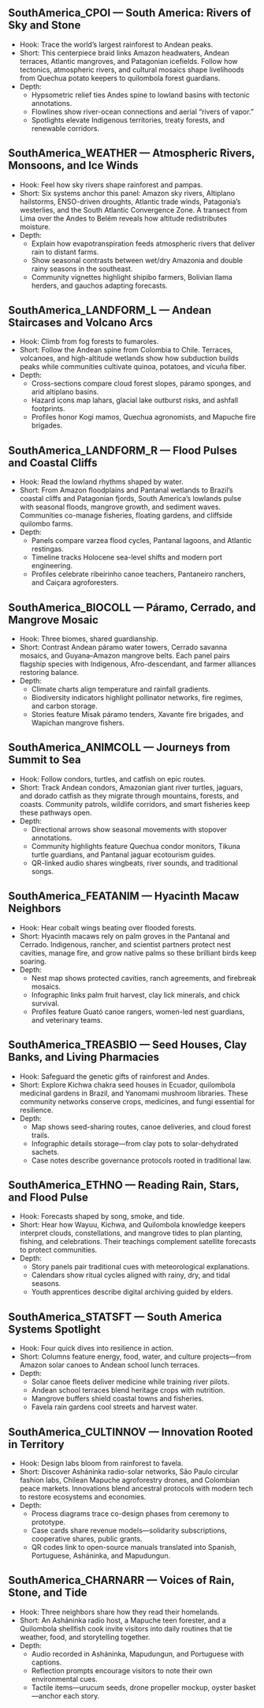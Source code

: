 ## SouthAmerica_CPOI — South America: Rivers of Sky and Stone
- Hook: Trace the world’s largest rainforest to Andean peaks.
- Short: This centerpiece braid links Amazon headwaters, Andean terraces, Atlantic mangroves, and Patagonian icefields. Follow how tectonics, atmospheric rivers, and cultural mosaics shape livelihoods from Quechua potato keepers to quilombola forest guardians.
- Depth:
  - Hypsometric relief ties Andes spine to lowland basins with tectonic annotations.
  - Flowlines show river-ocean connections and aerial “rivers of vapor.”
  - Spotlights elevate Indigenous territories, treaty forests, and renewable corridors.

## SouthAmerica_WEATHER — Atmospheric Rivers, Monsoons, and Ice Winds
- Hook: Feel how sky rivers shape rainforest and pampas.
- Short: Six systems anchor this panel: Amazon sky rivers, Altiplano hailstorms, ENSO-driven droughts, Atlantic trade winds, Patagonia’s westerlies, and the South Atlantic Convergence Zone. A transect from Lima over the Andes to Belém reveals how altitude redistributes moisture.
- Depth:
  - Explain how evapotranspiration feeds atmospheric rivers that deliver rain to distant farms.
  - Show seasonal contrasts between wet/dry Amazonia and double rainy seasons in the southeast.
  - Community vignettes highlight shipibo farmers, Bolivian llama herders, and gauchos adapting forecasts.

## SouthAmerica_LANDFORM_L — Andean Staircases and Volcano Arcs
- Hook: Climb from fog forests to fumaroles.
- Short: Follow the Andean spine from Colombia to Chile. Terraces, volcanoes, and high-altitude wetlands show how subduction builds peaks while communities cultivate quinoa, potatoes, and vicuña fiber.
- Depth:
  - Cross-sections compare cloud forest slopes, páramo sponges, and arid altiplano basins.
  - Hazard icons map lahars, glacial lake outburst risks, and ashfall footprints.
  - Profiles honor Kogi mamos, Quechua agronomists, and Mapuche fire brigades.

## SouthAmerica_LANDFORM_R — Flood Pulses and Coastal Cliffs
- Hook: Read the lowland rhythms shaped by water.
- Short: From Amazon floodplains and Pantanal wetlands to Brazil’s coastal cliffs and Patagonian fjords, South America’s lowlands pulse with seasonal floods, mangrove growth, and sediment waves. Communities co-manage fisheries, floating gardens, and cliffside quilombo farms.
- Depth:
  - Panels compare varzea flood cycles, Pantanal lagoons, and Atlantic restingas.
  - Timeline tracks Holocene sea-level shifts and modern port engineering.
  - Profiles celebrate ribeirinho canoe teachers, Pantaneiro ranchers, and Caiçara agroforesters.

## SouthAmerica_BIOCOLL — Páramo, Cerrado, and Mangrove Mosaic
- Hook: Three biomes, shared guardianship.
- Short: Contrast Andean páramo water towers, Cerrado savanna mosaics, and Guyana–Amazon mangrove belts. Each panel pairs flagship species with Indigenous, Afro-descendant, and farmer alliances restoring balance.
- Depth:
  - Climate charts align temperature and rainfall gradients.
  - Biodiversity indicators highlight pollinator networks, fire regimes, and carbon storage.
  - Stories feature Misak páramo tenders, Xavante fire brigades, and Wapichan mangrove fishers.

## SouthAmerica_ANIMCOLL — Journeys from Summit to Sea
- Hook: Follow condors, turtles, and catfish on epic routes.
- Short: Track Andean condors, Amazonian giant river turtles, jaguars, and dorado catfish as they migrate through mountains, forests, and coasts. Community patrols, wildlife corridors, and smart fisheries keep these pathways open.
- Depth:
  - Directional arrows show seasonal movements with stopover annotations.
  - Community highlights feature Quechua condor monitors, Tikuna turtle guardians, and Pantanal jaguar ecotourism guides.
  - QR-linked audio shares wingbeats, river sounds, and traditional songs.

## SouthAmerica_FEATANIM — Hyacinth Macaw Neighbors
- Hook: Hear cobalt wings beating over flooded forests.
- Short: Hyacinth macaws rely on palm groves in the Pantanal and Cerrado. Indigenous, rancher, and scientist partners protect nest cavities, manage fire, and grow native palms so these brilliant birds keep soaring.
- Depth:
  - Nest map shows protected cavities, ranch agreements, and firebreak mosaics.
  - Infographic links palm fruit harvest, clay lick minerals, and chick survival.
  - Profiles feature Guató canoe rangers, women-led nest guardians, and veterinary teams.

## SouthAmerica_TREASBIO — Seed Houses, Clay Banks, and Living Pharmacies
- Hook: Safeguard the genetic gifts of rainforest and Andes.
- Short: Explore Kichwa chakra seed houses in Ecuador, quilombola medicinal gardens in Brazil, and Yanomami mushroom libraries. These community networks conserve crops, medicines, and fungi essential for resilience.
- Depth:
  - Map shows seed-sharing routes, canoe deliveries, and cloud forest trails.
  - Infographic details storage—from clay pots to solar-dehydrated sachets.
  - Case notes describe governance protocols rooted in traditional law.

## SouthAmerica_ETHNO — Reading Rain, Stars, and Flood Pulse
- Hook: Forecasts shaped by song, smoke, and tide.
- Short: Hear how Wayuu, Kichwa, and Quilombola knowledge keepers interpret clouds, constellations, and mangrove tides to plan planting, fishing, and celebrations. Their teachings complement satellite forecasts to protect communities.
- Depth:
  - Story panels pair traditional cues with meteorological explanations.
  - Calendars show ritual cycles aligned with rainy, dry, and tidal seasons.
  - Youth apprentices describe digital archiving guided by elders.

## SouthAmerica_STATSFT — South America Systems Spotlight
- Hook: Four quick dives into resilience in action.
- Short: Columns feature energy, food, water, and culture projects—from Amazon solar canoes to Andean school lunch terraces.
- Depth:
  - Solar canoe fleets deliver medicine while training river pilots.
  - Andean school terraces blend heritage crops with nutrition.
  - Mangrove buffers shield coastal towns and fisheries.
  - Favela rain gardens cool streets and harvest water.

## SouthAmerica_CULTINNOV — Innovation Rooted in Territory
- Hook: Design labs bloom from rainforest to favela.
- Short: Discover Asháninka radio-solar networks, São Paulo circular fashion labs, Chilean Mapuche agroforestry drones, and Colombian peace markets. Innovations blend ancestral protocols with modern tech to restore ecosystems and economies.
- Depth:
  - Process diagrams trace co-design phases from ceremony to prototype.
  - Case cards share revenue models—solidarity subscriptions, cooperative shares, public grants.
  - QR codes link to open-source manuals translated into Spanish, Portuguese, Asháninka, and Mapudungun.

## SouthAmerica_CHARNARR — Voices of Rain, Stone, and Tide
- Hook: Three neighbors share how they read their homelands.
- Short: An Asháninka radio host, a Mapuche teen forester, and a Quilombola shellfish cook invite visitors into daily routines that tie weather, food, and storytelling together.
- Depth:
  - Audio recorded in Asháninka, Mapudungun, and Portuguese with captions.
  - Reflection prompts encourage visitors to note their own environmental cues.
  - Tactile items—urucum seeds, drone propeller mockup, oyster basket—anchor each story.
